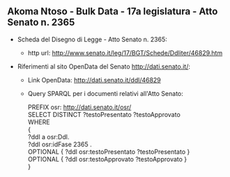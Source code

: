 ## Akoma Ntoso - Bulk Data - 17a legislatura - Atto Senato n. 2365 ##

* Scheda del Disegno di Legge - Atto Senato n. 2365:
	* http url: http://www.senato.it/leg/17/BGT/Schede/Ddliter/46829.htm

* Riferimenti al sito OpenData del Senato http://dati.senato.it/:
	* Link OpenData: http://dati.senato.it/ddl/46829
	* Query SPARQL per i documenti relativi all'Atto Senato:

        PREFIX osr: <http://dati.senato.it/osr/>  
		SELECT DISTINCT ?testoPresentato ?testoApprovato  
		WHERE  
		{  
		    ?ddl a osr:Ddl.  
		    ?ddl osr:idFase 2365 .  
		    OPTIONAL { ?ddl osr:testoPresentato ?testoPresentato }  
		    OPTIONAL { ?ddl osr:testoApprovato ?testoApprovato }  
		}
		